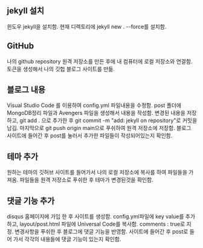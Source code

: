 ## jekyll 설치
윈도우 jekyll을 설치함. 
현재 디렉토리에 jekyll new . --force를 설치함.

## GitHub 
나의 github repository 원격 저장소를 만든 후에 내 컴퓨터에 로컬 저장소와 연결함.
토큰을 생성해서 나의 깃헙 블로그 사이트를 만듦.

## 블로그 내용
Visual Studio Code 를 이용하여 config.yml 파일내용을 수정함. 
post 폴더에 MongoDB정리 파일과 Avengers 파일을 생성해서 내용을 작성함. 
변경된 내용을 저장하고, git add . 으로 추가한 후 git commit -m "add: jekyll on repository"로 커밋을 남김.
마지막으로 git push origin main으로 푸쉬하여 원격 저장소에 저장함.
블로그 사이트에 들어간 후 post를 눌러서 추가한 파일들이 작성되어있는지 확인함.

## 테마 추가
원하는 테마의 깃허브 사이트를 들어가서 나의 로컬 저장소에 복사를 하여 파일들을 가져옴.
파일들을 원격 저장소로 푸쉬한 후 테마가 변경된것을 확인함.

## 댓글 기능 추가
disqus 홈페이지에 가입 한 후 사이트를 생성함.
config.yml파일에 key value를 추가하고, layout/post.html 파일에 Universal Code를 복사함.
comments : true로 지정. 
변경사항을 푸쉬한 후 블로그에 댓글 기능을 반영함.
사이트에 들어간 후 post로 들어 가서 각각의 내용들에 댓글 기능이 있는지 확인함. 
